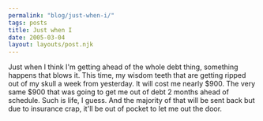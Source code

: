 ```yaml
---
permalink: "blog/just-when-i/"
tags: posts
title: Just when I
date: 2005-03-04
layout: layouts/post.njk
---
```


Just when I think I'm getting ahead of the whole debt thing, something happens that blows it. This time, my wisdom teeth that are getting ripped out of my skull a week from yesterday. It will cost me nearly $900. The very same $900 that was going to get me out of debt 2 months ahead of schedule. Such is life, I guess. And the majority of that will be sent back but due to insurance crap, it'll be out of pocket to let me out the door.